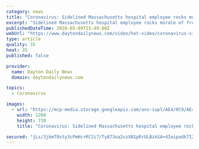 ```yaml
---
category: news
title: "Coronavirus: Sidelined Massachusetts hospital employee rocks morale of frontline co-workers"
excerpt: "Sidelined Massachusetts hospital employee rocks morale of frontline co-workers"
publishedDateTime: 2020-05-09T15:49:00Z
webUrl: "https://www.daytondailynews.com/video/hot-video/coronavirus-sidelined-massachusetts-hospital-employee-rocks-morale-frontline-workers/KrOxFSPPvt3B0O8gDD4E4N/"
type: article
quality: 35
heat: 35
published: false

provider:
  name: Dayton Daily News
  domain: daytondailynews.com

topics:
  - Coronavirus

images:
  - url: "https://mcp-media.storage.googleapis.com/anv-iupl/AE4/0C9/AE40C9EE15194ADC99CD1A52DE06A4B7.jpg?GoogleAccessId=onemcpadmin@anvato-mcp-apps.iam.gserviceaccount.com&Expires=1683570175&Signature=L%2BJJLJjuHQp0RTbvfEV68hjdhQ%2BLp7i4QQ09IN7s6LWeoikZEGDNsNCneT2HXkuJPgAvh5NOLIsZeHqWtRu82cZ3TtiIET%2BSvW6eZEoP3mpYZO45wOUDg%2FDL9QS%2FUhPas6pmWLzqd6JbotKMlH0h86klWAGeqsDr4h4SNDPqWLBGnbIiWa8QQNAN3hxr1n5s2xOF0h%2Fek9agROCiqd23fRFSupqsk4sazMaUsSVR5Hn6SIqfoeMSBVly%2FUb2ThHHQSgg%2FRwkXSIr5ns%2Fa8Wl9Fm6mfqSvX66PsJvSO4ZjpZQi1q%2BsFll%2BRMZJmggMdkABf85KKor9dpznUZjWSCexQ%3D%3D"
    width: 1280
    height: 720
    title: "Coronavirus: Sidelined Massachusetts hospital employee rocks morale of frontline co-workers"

secured: "jLs/3jbmT0sty3cPmHc+RC2i7/Ty873oa2vzXN1pRrULBikSA+dIeipadk7IZHVmt3LJFSy3R6qJNGYyHLo2yU4DBqow202LNfsF3orHNk+CS/nBiT8O1UqhKeYVZTeMlh3sqvGo7ME/501vMb99IigXrEKVf1gdiMcRZg3V9ZCwbNzjdD8tumCTfM9ZLkSWwVgK8tF1LLXfRcJfnOImi6kwm26wKT0IfXIPEsCa/ZmncicE8TTZQ5PUcew9Djl6qwPnw7KJ94HJx7hBYEv7O5QuY31yZre9LIvWCh6krPohBAgtbwzeKhPytkOmKJT6;+uyGwFI6gJAuhZ8TuTxUEQ=="
---
```


